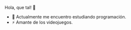  Hola, que tal! 👋
- 🌱 Actualmente me encuentro estudiando programación.
- ⚡ Amante de los videojuegos.
